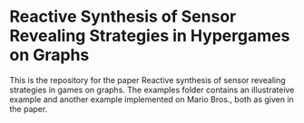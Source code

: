 # Reactive Synthesis of Sensor Revealing Strategies in Hypergames on Graphs

This is the repository for the paper Reactive synthesis of sensor revealing strategies in games on graphs.
The examples folder contains an illustrateive example and another example implemented on Mario Bros., both as given in the paper.
